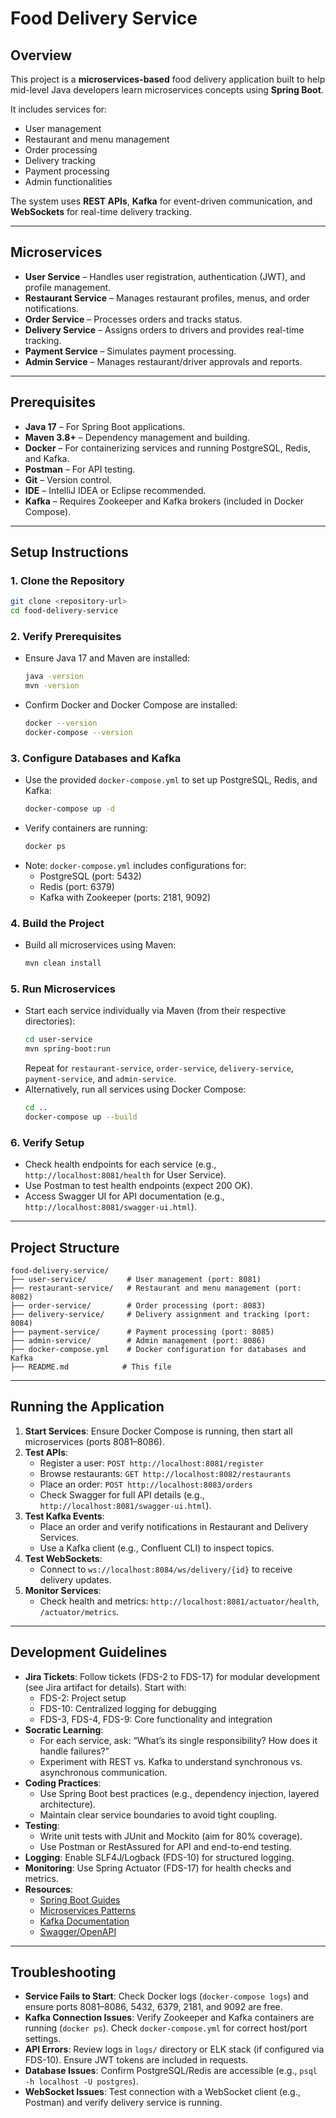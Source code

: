 # Food Delivery Service

## Overview
This project is a **microservices-based** food delivery application built to help mid-level Java developers learn microservices concepts using **Spring Boot**.

It includes services for:
- User management
- Restaurant and menu management
- Order processing
- Delivery tracking
- Payment processing
- Admin functionalities

The system uses **REST APIs**, **Kafka** for event-driven communication, and **WebSockets** for real-time delivery tracking.

---

## Microservices
- **User Service** – Handles user registration, authentication (JWT), and profile management.
- **Restaurant Service** – Manages restaurant profiles, menus, and order notifications.
- **Order Service** – Processes orders and tracks status.
- **Delivery Service** – Assigns orders to drivers and provides real-time tracking.
- **Payment Service** – Simulates payment processing.
- **Admin Service** – Manages restaurant/driver approvals and reports.

---

## Prerequisites
- **Java 17** – For Spring Boot applications.
- **Maven 3.8+** – Dependency management and building.
- **Docker** – For containerizing services and running PostgreSQL, Redis, and Kafka.
- **Postman** – For API testing.
- **Git** – Version control.
- **IDE** – IntelliJ IDEA or Eclipse recommended.
- **Kafka** – Requires Zookeeper and Kafka brokers (included in Docker Compose).

---

## Setup Instructions

### 1. Clone the Repository
```bash
git clone <repository-url>
cd food-delivery-service
```

### 2. Verify Prerequisites
- Ensure Java 17 and Maven are installed:
  ```bash
  java -version
  mvn -version
  ```
- Confirm Docker and Docker Compose are installed:
  ```bash
  docker --version
  docker-compose --version
  ```

### 3. Configure Databases and Kafka
- Use the provided `docker-compose.yml` to set up PostgreSQL, Redis, and Kafka:
  ```bash
  docker-compose up -d
  ```
- Verify containers are running:
  ```bash
  docker ps
  ```
- Note: `docker-compose.yml` includes configurations for:
    - PostgreSQL (port: 5432)
    - Redis (port: 6379)
    - Kafka with Zookeeper (ports: 2181, 9092)

### 4. Build the Project
- Build all microservices using Maven:
  ```bash
  mvn clean install
  ```

### 5. Run Microservices
- Start each service individually via Maven (from their respective directories):
  ```bash
  cd user-service
  mvn spring-boot:run
  ```
  Repeat for `restaurant-service`, `order-service`, `delivery-service`, `payment-service`, and `admin-service`.
- Alternatively, run all services using Docker Compose:
  ```bash
  cd ..
  docker-compose up --build
  ```

### 6. Verify Setup
- Check health endpoints for each service (e.g., `http://localhost:8081/health` for User Service).
- Use Postman to test health endpoints (expect 200 OK).
- Access Swagger UI for API documentation (e.g., `http://localhost:8081/swagger-ui.html`).

---

## Project Structure
```
food-delivery-service/
├── user-service/         # User management (port: 8081)
├── restaurant-service/   # Restaurant and menu management (port: 8082)
├── order-service/        # Order processing (port: 8083)
├── delivery-service/     # Delivery assignment and tracking (port: 8084)
├── payment-service/      # Payment processing (port: 8085)
├── admin-service/        # Admin management (port: 8086)
├── docker-compose.yml    # Docker configuration for databases and Kafka
├── README.md            # This file
```

---

## Running the Application
1. **Start Services**: Ensure Docker Compose is running, then start all microservices (ports 8081–8086).
2. **Test APIs**:
    - Register a user: `POST http://localhost:8081/register`
    - Browse restaurants: `GET http://localhost:8082/restaurants`
    - Place an order: `POST http://localhost:8083/orders`
    - Check Swagger for full API details (e.g., `http://localhost:8081/swagger-ui.html`).
3. **Test Kafka Events**:
    - Place an order and verify notifications in Restaurant and Delivery Services.
    - Use a Kafka client (e.g., Confluent CLI) to inspect topics.
4. **Test WebSockets**:
    - Connect to `ws://localhost:8084/ws/delivery/{id}` to receive delivery updates.
5. **Monitor Services**:
    - Check health and metrics: `http://localhost:8081/actuator/health`, `/actuator/metrics`.

---

## Development Guidelines
- **Jira Tickets**: Follow tickets (FDS-2 to FDS-17) for modular development (see Jira artifact for details). Start with:
    - FDS-2: Project setup
    - FDS-10: Centralized logging for debugging
    - FDS-3, FDS-4, FDS-9: Core functionality and integration
- **Socratic Learning**:
    - For each service, ask: “What’s its single responsibility? How does it handle failures?”
    - Experiment with REST vs. Kafka to understand synchronous vs. asynchronous communication.
- **Coding Practices**:
    - Use Spring Boot best practices (e.g., dependency injection, layered architecture).
    - Maintain clear service boundaries to avoid tight coupling.
- **Testing**:
    - Write unit tests with JUnit and Mockito (aim for 80% coverage).
    - Use Postman or RestAssured for API and end-to-end testing.
- **Logging**: Enable SLF4J/Logback (FDS-10) for structured logging.
- **Monitoring**: Use Spring Actuator (FDS-17) for health checks and metrics.
- **Resources**:
    - [Spring Boot Guides](https://spring.io/guides)
    - [Microservices Patterns](https://github.com/search?q=spring+boot+microservices)
    - [Kafka Documentation](https://www.confluent.io/)
    - [Swagger/OpenAPI](https://swagger.io/)

---

## Troubleshooting
- **Service Fails to Start**: Check Docker logs (`docker-compose logs`) and ensure ports 8081–8086, 5432, 6379, 2181, and 9092 are free.
- **Kafka Connection Issues**: Verify Zookeeper and Kafka containers are running (`docker ps`). Check `docker-compose.yml` for correct host/port settings.
- **API Errors**: Review logs in `logs/` directory or ELK stack (if configured via FDS-10). Ensure JWT tokens are included in requests.
- **Database Issues**: Confirm PostgreSQL/Redis are accessible (e.g., `psql -h localhost -U postgres`).
- **WebSocket Issues**: Test connection with a WebSocket client (e.g., Postman) and verify delivery service is running.

